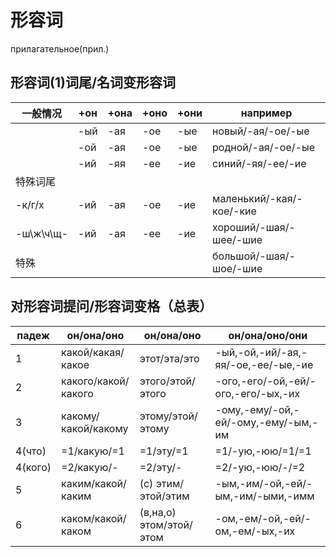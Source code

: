 # 形容词

прилагательное(прил.)

## 形容词(1)词尾/名词变形容词

| 一般情况 | +он | +она | +оно | +они | например |
|---|---|---|---|---|---|
| | -ый | -ая | -ое | -ые | новый/-ая/-ое/-ые |
| | -ой | -ая | -ое | -ые | родной/-ая/-ое/-ые |
| | -ий | -яя | -ее | -ие | синий/-яя/-ее/-ие |
| 特殊词尾 | | | | | |
| -к/г/х | -ий | -ая | -ое | -ие | маленький/-кая/-кое/-кие |
| -ш\ж\ч\щ- | -ий | -ая | -ее | -ие | хороший/-шая/-шее/-шие |
| 特殊 | | | | | большой/-шая/-шое/-шие |

## 对形容词提问/形容词变格（总表）

| падеж | он/она/оно | он/она/оно | он/она/оно/они |
|---|---|---|---|
| 1 | какой/какая/какое | этот/эта/это | -ый,-ой,-ий/-ая,-яя/-ое,-ее/-ые,-ие |
| 2 | какого/какой/какого | этого/этой/этого | -ого,-его/-ой,-ей/-ого,-его/-ых,-их |
| 3 | какому/какой/какому | этому/этой/этому | -ому,-ему/-ой,-ей/-ому,-ему/-ым,-им |
| 4(что) | =1/какую/=1 | =1/эту/=1 | =1/-ую,-юю/=1/=1 |
| 4(кого) | =2/какую/- | =2/эту/- | =2/-ую,-юю/-/=2 |
| 5 | каким/какой/каким | (с) этим/этой/этим | -ым,-им/-ой,-ей/-ым,-им/-ыми,-имм |
| 6 | каком/какой/каком | (в,на,о) этом/этой/этом | -ом,-ем/-ой,-ей/-ом,-ем/-ых,-их |

